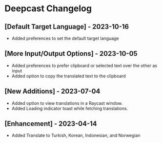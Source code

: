 # Deepcast Changelog

## [Default Target Language] - 2023-10-16
- Added preferences to set the default target language

## [More Input/Output Options] - 2023-10-05

- Added preferences to prefer clipboard or selected text over the other as input
- Added option to copy the translated text to the clipboard

## [New Additions] - 2023-07-04

- Added option to view translations in a Raycast window.
- Added Loading indicator toast while fetching translations.

## [Enhancement] - 2023-04-14

- Added Translate to Turkish, Korean, Indonesian, and Norwegian 

